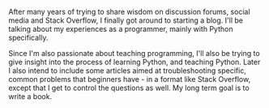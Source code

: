 <!--
.. layout: post
.. title:  "Welcome to the ZahlBlog"
.. date:   2022-03-02
.. category: meta
-->
After many years of trying to share wisdom on discussion forums, social media and Stack Overflow, I finally got around to starting a blog. I'll be talking about my experiences as a programmer, mainly with Python specifically.

Since I'm also passionate about teaching programming, I'll also be trying to give insight into the process of learning Python, and teaching Python. Later I also intend to include some articles aimed at troubleshooting specific, common problems that beginners have - in a format like Stack Overflow, except that I get to control the questions as well. My long term goal is to write a book.
